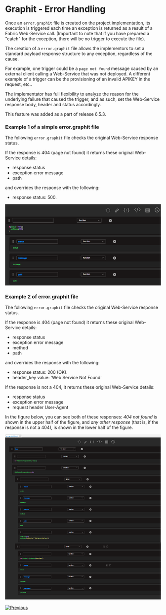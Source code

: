 # Graphit - Error Handling

Once an ```error.graphit``` file is created on the project implementation, its execution is triggered each time an exception is returned as a result of a
Fabric Web-Service call. (Important to note that if you have prepared a "catch" for the exception, there will be no trigger to execute the file). 

The creation of a ```error.graphit``` file allows the implementors to set a standard payload response structure to any exception, regardless of the cause.

For example, one trigger could be a ```page not found``` message caused by an external client calling a Web-Service that was not deployed. A different example of a trigger can be the provisioning of an invalid APIKEY in the request, etc..

The implementator has full flexibility to analyze the reason for the underlying failure that caused the trigger, and as such, set the Web-Service response body, header and status accordingly.

This feature was added as a part of release 6.5.3.

### Example 1 of a simple error.graphit file

The following ```error.graphit``` file checks the original Web-Service response status.

If the response is 404 (page not found) it returns these original Web-Service details:
- response status
- exception error message	
- path

and overrides the response with the following:		
- response status: 500.

<img src="images/67_graphit_error_handling_2.png"></img>

### Example 2 of error.graphit file

The following ```error.graphit``` file checks the original Web-Service response status.

If the response is 404 (page not found) it returns these original Web-Service details:
- response status
- exception error message	
- method
- path

and overrides the response with the following:		
- response status: 200 (OK).
- header_key value: 'Web Service Not Found'


If the response is not a 404, it returns these original Web-Service details:	
- response status
- exception error message
- request header User-Agent

In the figure below, you can see both of these responses: *404 not found* is shown in the upper half of the figure, and *any other response* (that is, if the response is not a 404), is shown in the lower half of the figure.  

<img src="images/66_graphit_error_handling.png"></img>


[![Previous](/articles/images/Previous.png)](/articles/15_web_services_and_graphit/17_Graphit/10_graphit_examples.md)
